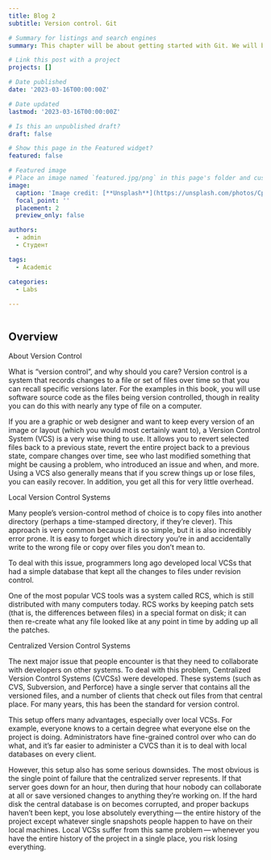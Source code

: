 ```yaml
---
title: Blog 2
subtitle: Version control. Git

# Summary for listings and search engines
summary: This chapter will be about getting started with Git. We will begin by explaining some background on version control tools, then move on to how to get Git running on your system and finally how to get it set up to start working with. At the end of this chapter you should understand why Git is around, why you should use it and you should be all set up to do so.

# Link this post with a project
projects: []

# Date published
date: '2023-03-16T00:00:00Z'

# Date updated
lastmod: '2023-03-16T00:00:00Z'

# Is this an unpublished draft?
draft: false

# Show this page in the Featured widget?
featured: false

# Featured image
# Place an image named `featured.jpg/png` in this page's folder and customize its options here.
image:
  caption: 'Image credit: [**Unsplash**](https://unsplash.com/photos/CpkOjOcXdUY)'
  focal_point: ''
  placement: 2
  preview_only: false

authors:
  - admin
  - Студент

tags:
  - Academic

categories:
  - Labs
  
---
```


```python
```

## Overview

About Version Control

What is “version control”, and why should you care? Version control is a system that records changes to a file or set of files over time so that you can recall specific versions later. For the examples in this book, you will use software source code as the files being version controlled, though in reality you can do this with nearly any type of file on a computer.

If you are a graphic or web designer and want to keep every version of an image or layout (which you would most certainly want to), a Version Control System (VCS) is a very wise thing to use. It allows you to revert selected files back to a previous state, revert the entire project back to a previous state, compare changes over time, see who last modified something that might be causing a problem, who introduced an issue and when, and more. Using a VCS also generally means that if you screw things up or lose files, you can easily recover. In addition, you get all this for very little overhead.

Local Version Control Systems

Many people’s version-control method of choice is to copy files into another directory (perhaps a time-stamped directory, if they’re clever). This approach is very common because it is so simple, but it is also incredibly error prone. It is easy to forget which directory you’re in and accidentally write to the wrong file or copy over files you don’t mean to.

To deal with this issue, programmers long ago developed local VCSs that had a simple database that kept all the changes to files under revision control.

One of the most popular VCS tools was a system called RCS, which is still distributed with many computers today. RCS works by keeping patch sets (that is, the differences between files) in a special format on disk; it can then re-create what any file looked like at any point in time by adding up all the patches.

Centralized Version Control Systems

The next major issue that people encounter is that they need to collaborate with developers on other systems. To deal with this problem, Centralized Version Control Systems (CVCSs) were developed. These systems (such as CVS, Subversion, and Perforce) have a single server that contains all the versioned files, and a number of clients that check out files from that central place. For many years, this has been the standard for version control.

This setup offers many advantages, especially over local VCSs. For example, everyone knows to a certain degree what everyone else on the project is doing. Administrators have fine-grained control over who can do what, and it’s far easier to administer a CVCS than it is to deal with local databases on every client.

However, this setup also has some serious downsides. The most obvious is the single point of failure that the centralized server represents. If that server goes down for an hour, then during that hour nobody can collaborate at all or save versioned changes to anything they’re working on. If the hard disk the central database is on becomes corrupted, and proper backups haven’t been kept, you lose absolutely everything — the entire history of the project except whatever single snapshots people happen to have on their local machines. Local VCSs suffer from this same problem — whenever you have the entire history of the project in a single place, you risk losing everything.


